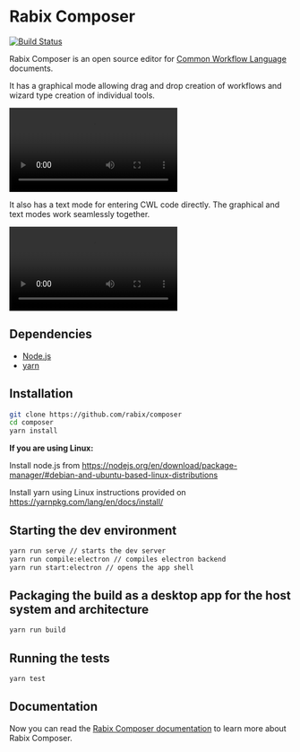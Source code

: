 

# Rabix Composer
[![Build Status](https://travis-ci.org/rabix/composer.svg?branch=master)](https://travis-ci.org/rabix/composer)

Rabix Composer is an open source editor for [Common Workflow Language](https://github.com/common-workflow-language/common-workflow-language) 
documents. 

It has a graphical mode allowing drag and drop creation of workflows
and wizard type creation of individual tools.

<video autoplay loop>
    <source src="http://rabix.io/images/workflows.webm" type="video/webm">
</video>

It also has a text mode for entering CWL code directly. The graphical and text
modes work seamlessly together.

<video autoplay loop>
    <source src="http://rabix.io/images/visual_text.webm" type="video/webm">
</video>

## Dependencies

- [Node.js](https://nodejs.org/en/)
- [yarn](https://yarnpkg.com/en/)

## Installation

```bash
git clone https://github.com/rabix/composer
cd composer
yarn install
```

**If you are using Linux:**

Install node.js from https://nodejs.org/en/download/package-manager/#debian-and-ubuntu-based-linux-distributions

Install yarn using Linux instructions provided on https://yarnpkg.com/lang/en/docs/install/

## Starting the dev environment
```bash
yarn run serve // starts the dev server
yarn run compile:electron // compiles electron backend
yarn run start:electron // opens the app shell
```

## Packaging the build as a desktop app for the host system and architecture
```bash
yarn run build
```

## Running the tests
```bash
yarn test
```

## Documentation

Now you can read the [Rabix Composer documentation](http://docs.rabix.io/) to learn more about Rabix Composer.
